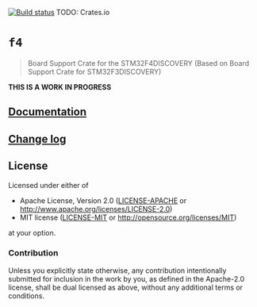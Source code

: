 [![Build status](https://travis-ci.org/DTibbs/f4.svg?branch=staging)](https://travis-ci.org/DTibbs/f4)
TODO: Crates.io 

# `f4`

> Board Support Crate for the STM32F4DISCOVERY (Based on Board Support Crate for STM32F3DISCOVERY)

**THIS IS A WORK IN PROGRESS**

[STM32F4DISCOVERY]: http://www.st.com/en/evaluation-tools/stm32f4discovery.html

## [Documentation](https://docs.rs/f4)

## [Change log](CHANGELOG.md)

## License

Licensed under either of

- Apache License, Version 2.0 ([LICENSE-APACHE](LICENSE-APACHE) or
  http://www.apache.org/licenses/LICENSE-2.0)
- MIT license ([LICENSE-MIT](LICENSE-MIT) or http://opensource.org/licenses/MIT)

at your option.

### Contribution

Unless you explicitly state otherwise, any contribution intentionally submitted
for inclusion in the work by you, as defined in the Apache-2.0 license, shall be
dual licensed as above, without any additional terms or conditions.
